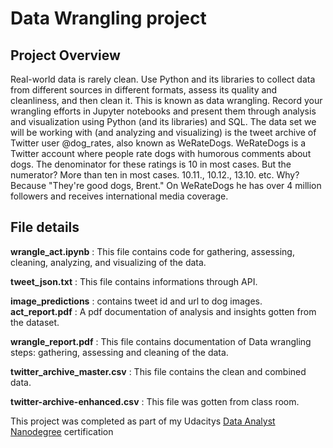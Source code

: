 # Data Wrangling project
## Project Overview
Real-world data is rarely clean. Use Python and its libraries to collect data from different sources in different formats, assess its quality and cleanliness, and then clean it. This is known as data wrangling. Record your wrangling efforts in Jupyter notebooks and present them through analysis and visualization using Python (and its libraries) and SQL.
The data set we will be working with (and analyzing and visualizing) is the tweet archive of Twitter user @dog_rates, also known as WeRateDogs. WeRateDogs is a Twitter account where people rate dogs with humorous comments about dogs. The denominator for these ratings is 10 in most cases. But the numerator? More than ten in most cases. 10.11., 10.12., 13.10. etc. Why? Because "They're good dogs, Brent." On WeRateDogs he has over 4 million followers and receives international media coverage.

## File details
**wrangle_act.ipynb** : This file contains code for gathering, assessing, cleaning, analyzing, and visualizing of the data.

**tweet_json.txt** : This file contains informations through API.

**image_predictions** : contains tweet id and url to dog images.
**act_report.pdf** : A pdf documentation of analysis and insights gotten from the dataset.

**wrangle_report.pdf** : This file contains documentation of Data wrangling steps: gathering, assessing and cleaning of the data.

**twitter_archive_master.csv** : This file contains the clean and combined data.

**twitter-archive-enhanced.csv** : This file was gotten from class room.


This project was completed as part of my Udacitys [Data Analyst Nanodegree](https://www.udacity.com/course/data-analyst-nanodegree--nd002) certification
